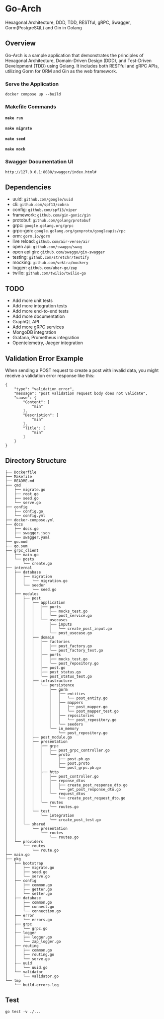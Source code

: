 # Go-Arch
Hexagonal Architecture, DDD, TDD, RESTful, gRPC, Swagger, Gorm(PostgreSQL) and Gin in Golang

## Overview
Go-Arch is a sample application that demonstrates the principles of Hexagonal Architecture, Domain-Driven Design (DDD), and Test-Driven Development (TDD) using Golang. It includes both RESTful and gRPC APIs, utilizing Gorm for ORM and Gin as the web framework.

### Serve the Application
`docker compose up --build`

### Makefile Commands
#### `make run`
#### `make migrate`
#### `make seed`
#### `make mock`

### Swagger Documentation UI
`http://127.0.0.1:8080/swagger/index.html#`



## Dependencies
- uuid: `github.com/google/uuid`
- cli: `github.com/spf13/cobra`
- config: `github.com/spf13/viper`
- framework: `github.com/gin-gonic/gin`
- protobuf: `github.com/golang/protobuf`
- grpc: `google.golang.org/grpc`
- grpc-gen: `google.golang.org/genproto/googleapis/rpc`
- orm: `gorm.io/gorm`
- live reload: `github.com/air-verse/air`
- open api: `github.com/swaggo/swag`
- open api gin: `github.com/swaggo/gin-swagger`
- testing: `github.com/stretchr/testify`
- mocking: `github.com/vektra/mockery`
- logger: `github.com/uber-go/zap`
- twilio: `github.com/twilio/twilio-go`


## TODO
- Add more unit tests
- Add more integration tests
- Add more end-to-end tests
- Add more documentation
- GraphQL API
- Add more gRPC services
- MongoDB integration
- Grafana, Prometheus integration
- Opentelemetry, Jaeger integration



## Validation Error Example
When sending a POST request to create a post with invalid data, you might receive a validation error response like this:
```
{
    "type": "validation error",
    "message": "post validation request body does not validate",
    "cause": {
        "Content": [
            "min"
        ],
        "Description": [
            "min"
        ],
        "Title": [
            "min"
        ]
    }
}

```


## Directory Structure
```
├── Dockerfile
├── Makefile
├── README.md
├── cmd
│   ├── migrate.go
│   ├── root.go
│   ├── seed.go
│   └── serve.go
├── config
│   ├── config.go
│   └── config.yml
├── docker-compose.yml
├── docs
│   ├── docs.go
│   ├── swagger.json
│   └── swagger.yaml
├── go.mod
├── go.sum
├── grpc_client
│   ├── main.go
│   └── posts
│       └── create.go
├── internal
│   ├── database
│   │   ├── migration
│   │   │   └── migration.go
│   │   └── seeder
│   │       └── seed.go
│   ├── modules
│   │   ├── post
│   │   │   ├── application
│   │   │   │   ├── ports
│   │   │   │   │   ├── mocks_test.go
│   │   │   │   │   └── post_service.go
│   │   │   │   └── usecases
│   │   │   │       ├── inputs
│   │   │   │       │   └── create_post_input.go
│   │   │   │       └── post_usecase.go
│   │   │   ├── domain
│   │   │   │   ├── factories
│   │   │   │   │   ├── post_factory.go
│   │   │   │   │   └── post_factory_test.go
│   │   │   │   ├── ports
│   │   │   │   │   ├── mocks_test.go
│   │   │   │   │   └── post_repository.go
│   │   │   │   ├── post.go
│   │   │   │   ├── post_status.go
│   │   │   │   └── post_status_test.go
│   │   │   ├── infrastructure
│   │   │   │   └── persistence
│   │   │   │       ├── gorm
│   │   │   │       │   ├── entities
│   │   │   │       │   │   └── post_entity.go
│   │   │   │       │   ├── mappers
│   │   │   │       │   │   ├── post_mapper.go
│   │   │   │       │   │   └── post_mapper_test.go
│   │   │   │       │   ├── repositories
│   │   │   │       │   │   └── post_repository.go
│   │   │   │       │   └── seeders
│   │   │   │       └── in_memory
│   │   │   │           └── post_repository.go
│   │   │   ├── post_module.go
│   │   │   ├── presentation
│   │   │   │   ├── grpc
│   │   │   │   │   ├── post_grpc_controller.go
│   │   │   │   │   └── proto
│   │   │   │   │       ├── post.pb.go
│   │   │   │   │       ├── post.proto
│   │   │   │   │       └── post_grpc.pb.go
│   │   │   │   ├── http
│   │   │   │   │   ├── post_controller.go
│   │   │   │   │   ├── reponse_dtos
│   │   │   │   │   │   ├── create_post_response_dto.go
│   │   │   │   │   │   └── get_post_response_dto.go
│   │   │   │   │   └── request_dtos
│   │   │   │   │       └── create_post_request_dto.go
│   │   │   │   └── routes
│   │   │   │       └── routes.go
│   │   │   └── test
│   │   │       └── integration
│   │   │           └── create_post_test.go
│   │   └── shared
│   │       └── presentation
│   │           └── routes
│   │               └── routes.go
│   └── providers
│       └── routes
│           └── route.go
├── main.go
├── pkg
│   ├── bootstrap
│   │   ├── migrate.go
│   │   ├── seed.go
│   │   └── serve.go
│   ├── config
│   │   ├── common.go
│   │   ├── getter.go
│   │   └── setter.go
│   ├── database
│   │   ├── common.go
│   │   ├── connect.go
│   │   └── connection.go
│   ├── error
│   │   └── errors.go
│   ├── grpc
│   │   └── grpc.go
│   ├── logger
│   │   ├── logger.go
│   │   └── zap_logger.go
│   ├── routing
│   │   ├── common.go
│   │   ├── routing.go
│   │   └── serve.go
│   ├── uuid
│   │   └── uuid.go
│   └── validator
│       └── validator.go
└── tmp
    └── build-errors.log
```


## Test
`go test -v ./...`
